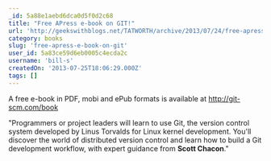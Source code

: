 ```yaml
---
_id: 5a88e1aebd6dca0d5f0d2c68
title: "Free APress e-book on GIT!"
url: 'http://geekswithblogs.net/TATWORTH/archive/2013/07/24/free-apress-e-book-on-git.aspx'
category: books
slug: 'free-apress-e-book-on-git'
user_id: 5a83ce59d6eb0005c4ecda2c
username: 'bill-s'
createdOn: '2013-07-25T18:06:29.000Z'
tags: []
---
```


A free e-book in PDF, mobi and ePub formats is available at <a href="http://git-scm.com/book">http://git-scm.com/book</a>

"Programmers or project leaders will learn to use Git, the version control system developed by Linus Torvalds for Linux kernel development. You'll discover the world of distributed version control and learn how to build a Git development workflow, with expert guidance from <b>Scott Chacon</b>."
